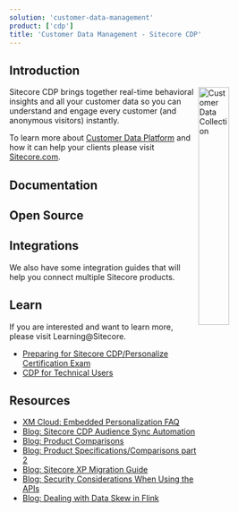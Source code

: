 ```yaml
---
solution: 'customer-data-management'
product: ['cdp']
title: 'Customer Data Management - Sitecore CDP'
---
```


## Introduction

<img src="/images/products/cdp/customer-data-collection.svg" alt="Customer Data Collection" width="33%" align="right" />
Sitecore CDP brings together real-time behavioral insights and all your customer data so you can understand and engage every customer (and anonymous visitors) instantly.

To learn more about [Customer Data Platform](https://www.sitecore.com/products/customer-data-platform) and how it can help your clients please visit [Sitecore.com](https://www.sitecore.com/products/customer-data-platform).

## Documentation

<Row columns={3}>
<Link title="Overview" link="https://doc.sitecore.com/cdp/" />
<Link title="User Docs" link="https://doc.sitecore.com/cdp/en/users/sitecore-cdp/index-en.html" />
<Link title="Developer Docs" link="https://doc.sitecore.com/cdp/en/developers/api/index-en.html" />
<Link title="Knowledge Hub" link="https://sitecore.cdpknowledgehub.com/docs" />
</Row>

## Open Source

<Row columns={3}>
<Repository framework="Npm" name="Sitecore CDP/Personalize Serializer" description="NPM package that allows serializing CDP Personalize resources to disk" repositoryUrl="https://github.com/dylanyoung-dev/sitecore-cdp-serializer" />
<Repository framework="Javascript" name="Serialized resources example" description="Examples for storing Sitecore CDP + Personalize templates, connections and other resources in source control" repositoryUrl="https://github.com/dylanyoung-dev/cdp-personalize-examples" />
</Row>

## Integrations

We also have some integration guides that will help you connect multiple Sitecore products.
<Row columns={2}>

<Link title="Integrating Sitecore SmartHub CDP with Sitecore XM" link="/learn/integrations/xm-smarthub-cdp" className="bg-theme-bg-alt" />
<Link title="Integrating Sitecore CDP with Sitecore OrderCloud" link="/learn/integrations/oc-cdp" className="bg-theme-bg-alt" />
</Row>

## Learn

If you are interested and want to learn more, please visit Learning@Sitecore.

- [Preparing for Sitecore CDP/Personalize Certification Exam](https://community.sitecore.com/community?id=community_blog&sys_id=b64c74421b7b8d50e55241dde54bcb84)
- [CDP for Technical Users](https://learning.sitecore.com/learn/learning_plan/view/46/cdp-for-technical-users)

## Resources

- [XM Cloud: Embedded Personalization FAQ](/learn/faq/xm-cloud-embedded-personalization)
- [Blog: Sitecore CDP Audience Sync Automation](https://community.sitecore.com/community?id=community_blog&sys_id=46a5fcc11be15d10b8954371b24bcb85)
- [Blog: Product Comparisons](https://community.sitecore.com/community?id=community_blog&sys_id=d8fdc45d1bb6811038a46421b24bcbb7)
- [Blog: Product Specifications/Comparisons part 2](https://community.sitecore.com/community?id=community_blog&sys_id=f0862b751bf6491038a46421b24bcb65)
- [Blog: Sitecore XP Migration Guide](https://community.sitecore.com/community?id=community_blog&sys_id=f1cc98af1b541590e55241dde54bcb0d)
- [Blog: Security Considerations When Using the APIs](https://community.sitecore.com/community?id=community_blog&sys_id=6d9601561b12d9d0b8954371b24bcb9b)
- [Blog: Dealing with Data Skew in Flink](https://medium.com/@sanr_71172/dealing-with-data-skew-in-flink-b7e4c82c35ef)
